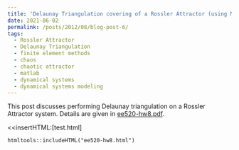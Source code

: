```yaml
---
title: 'Delaunay Triangulation covering of a Rossler Attractor (using MATLAB)'
date: 2021-06-02
permalink: /posts/2012/08/blog-post-6/
tags:
  - Rossler Attractor
  - Delaunay Triangulation
  - finite element methods
  - chaos
  - chaotic attractor
  - matlab
  - dynamical systems
  - dynamical systems modeling
---
```

This post discusses performing Delaunay triangulation on a Rossler Attractor system. Details are given in [ee520-hw8.pdf](http://mackkv.github.io/files/ee520-hw8.pdf).

<<insertHTML:[test.html]

```{r, echo=FALSE}
htmltools::includeHTML("ee520-hw8.html")
```
